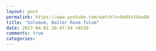 ```yaml
---
layout: post
permalink: https://www.youtube.com/watch?v=bk6Xst6euQk 
title: "Solomum, Boiler Room Tulum"
date: 2017-04-01 20:47:54 +0530
comments: true
categories: 
---
```

